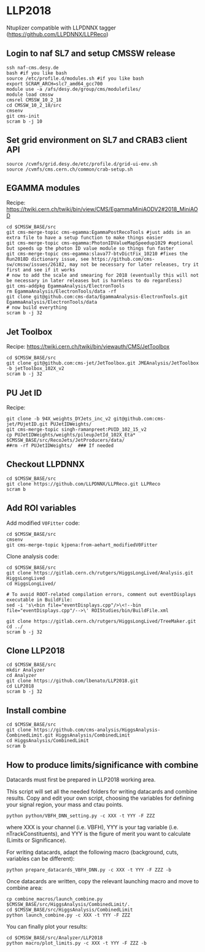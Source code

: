 # LLP2018

Ntuplizer compatible with LLPDNNX tagger (https://github.com/LLPDNNX/LLPReco)

## Login to naf SL7 and setup CMSSW release
```
ssh naf-cms.desy.de
bash #if you like bash
source /etc/profile.d/modules.sh #if you like bash
export SCRAM_ARCH=slc7_amd64_gcc700
module use -a /afs/desy.de/group/cms/modulefiles/
module load cmssw
cmsrel CMSSW_10_2_18
cd CMSSW_10_2_18/src
cmsenv
git cms-init
scram b -j 10
```

## Set grid environment on SL7 and CRAB3 client API
```
source /cvmfs/grid.desy.de/etc/profile.d/grid-ui-env.sh
source /cvmfs/cms.cern.ch/common/crab-setup.sh
```

## EGAMMA modules
Recipe: https://twiki.cern.ch/twiki/bin/view/CMS/EgammaMiniAODV2#2018_MiniAOD

```
cd $CMSSW_BASE/src
git cms-merge-topic cms-egamma:EgammaPostRecoTools #just adds in an extra file to have a setup function to make things easier
git cms-merge-topic cms-egamma:PhotonIDValueMapSpeedup1029 #optional but speeds up the photon ID value module so things fun faster
git cms-merge-topic cms-egamma:slava77-btvDictFix_10210 #fixes the Run2018D dictionary issue, see https://github.com/cms-sw/cmssw/issues/26182, may not be necessary for later releases, try it first and see if it works
# now to add the scale and smearing for 2018 (eventually this will not be necessary in later releases but is harmless to do regardless)
git cms-addpkg EgammaAnalysis/ElectronTools
rm EgammaAnalysis/ElectronTools/data -rf
git clone git@github.com:cms-data/EgammaAnalysis-ElectronTools.git EgammaAnalysis/ElectronTools/data
# now build everything
scram b -j 32
```

## Jet Toolbox
Recipe: https://twiki.cern.ch/twiki/bin/viewauth/CMS/JetToolbox
```
cd $CMSSW_BASE/src
git clone git@github.com:cms-jet/JetToolbox.git JMEAnalysis/JetToolbox -b jetToolbox_102X_v2
scram b -j 32
```

## PU Jet ID
Recipe:
```
git clone -b 94X_weights_DYJets_inc_v2 git@github.com:cms-jet/PUjetID.git PUJetIDWeights/
git cms-merge-topic singh-ramanpreet:PUID_102_15_v2
cp PUJetIDWeights/weights/pileupJetId_102X_Eta* $CMSSW_BASE/src/RecoJets/JetProducers/data/
##rm -rf PUJetIDWeights/  ### If needed
```


## Checkout LLPDNNX
```
cd $CMSSW_BASE/src
git clone https://github.com/LLPDNNX/LLPReco.git LLPReco
scram b
```

## Add ROI variables
Add modified `V0Fitter` code:
```
cd $CMSSW_BASE/src
cmsenv
git cms-merge-topic kjpena:from-aehart_modifiedV0Fitter
```

Clone analysis code:
```
cd $CMSSW_BASE/src
git clone https://gitlab.cern.ch/rutgers/HiggsLongLived/Analysis.git HiggsLongLived
cd HiggsLongLived/

# To avoid ROOT-related compilation errors, comment out eventDisplays executable in BuildFile:
sed -i 's\<bin file="eventDisplays.cpp"/>\<!--bin file="eventDisplays.cpp"/-->\' ROIStudies/bin/BuildFile.xml

git clone https://gitlab.cern.ch/rutgers/HiggsLongLived/TreeMaker.git
cd ../
scram b -j 32
```

## Clone LLP2018
```
cd $CMSSW_BASE/src
mkdir Analyzer
cd Analyzer
git clone https://github.com/lbenato/LLP2018.git
cd LLP2018
scram b -j 32
```

## Install combine
```
cd $CMSSW_BASE/src
git clone https://github.com/cms-analysis/HiggsAnalysis-CombinedLimit.git HiggsAnalysis/CombinedLimit
cd HiggsAnalysis/CombinedLimit
scram b
```

## How to produce limits/significance with combine
Datacards must first be prepared in LLP2018 working area.

This script will set all the needed folders for writing datacards and combine results. Copy and edit your own script, choosing the variables for defining your signal region, your mass and ctau points.

```
python python/VBFH_DNN_setting.py -c XXX -t YYY -F ZZZ
```
where XXX is your channel (i.e. VBFH), YYY is your tag variable (i.e. nTrackConstituents), and YYY is the figure of merit you want to calculate (Limits or Significance).

For writing datacards, adapt the following macro (background, cuts, variables can be different):

```
python prepare_datacards_VBFH_DNN.py -c XXX -t YYY -F ZZZ -b
```

Once datacards are written, copy the relevant launching macro and move to combine area:

```
cp combine_macros/launch_combine.py $CMSSW_BASE/src/HiggsAnalysis/CombinedLimit/.
cd $CMSSW_BASE/src/HiggsAnalysis/CombinedLimit
python launch_combine.py -c XXX -t YYY -F ZZZ
```

You can finally plot your results:

```
cd $CMSSW_BASE/src/Analyzer/LLP2018
python macro/plot_limits.py -c XXX -t YYY -F ZZZ -b
```
